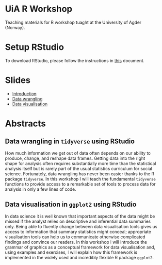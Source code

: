 # UiA R Workshop

Teaching materials for R workshop tuaght at the University of Agder (Norway).

# Setup RStudio 

To download RStudio, please follow the instructions in [this](https://rpubs.com/jensroes/setup) document.

# Slides

- [Introduction](https://rpubs.com/jensroes/uia-r-intro)
- [Data wrangling](https://rpubs.com/jensroes/uia-r-wrangling)
- [Data visualisation](https://rpubs.com/jensroes/uia-r-viz)

# Abstracts
## Data wrangling in `tidyverse` using RStudio

How much information we get out of data often depends on our ability to produce, change, and reshape data frames. Getting data into the right shape for analysis often requires substantially more time than the statistical analysis itself but is rarely part of the usual statistics curriculum for social science. Fortunately, data wrangling has never been easier thanks to the R package `tidyverse`. In this workshop I will teach the fundamental `tidyverse` functions to provide access to a remarkable set of tools to process data for analysis in only a few lines of code. 

## Data visualisation in `ggplot2` using RStudio

In data science it is well known that important aspects of the data might be missed if the analyst relies on descriptive and inferential data summaries only. Being able to fluently change between data visualisation tools gives us access to information that summary statistics might conceal; appropriate visualisation tools can help us to communicate otherwise complicated findings and convince our readers. In this workshop I will introduce the grammar of graphics as a conceptual framework for data visualisation and, using examples and exercises, I will explain how this framework is implemented in the widely used and incredibly flexible R package `ggplot2`.

